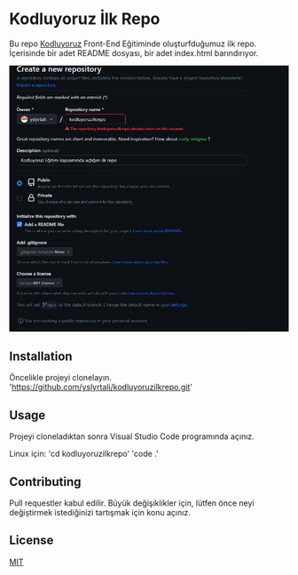 # Kodluyoruz İlk Repo
Bu repo [Kodluyoruz](https://www.kodluyoruz.org/) Front-End Eğitiminde oluşturfduğumuz ilk repo. İçerisinde bir adet README dosyası, bir adet index.html barındırıyor.

![](ss.png)

## Installation

Öncelikle projeyi clonelayın.
'https://github.com/yslyrtali/kodluyoruzilkrepo.git'

## Usage
Projeyi cloneladıktan sonra Visual Studio Code programında açınız.

Linux için:
'cd kodluyoruzilkrepo'
'code .'

## Contributing

Pull requestler kabul edilir. Büyük değişiklikler için, lütfen önce neyi değiştirmek istediğinizi tartışmak için konu açınız.

## License

[MIT](https://choosealicense.com/licenses/mit/)

